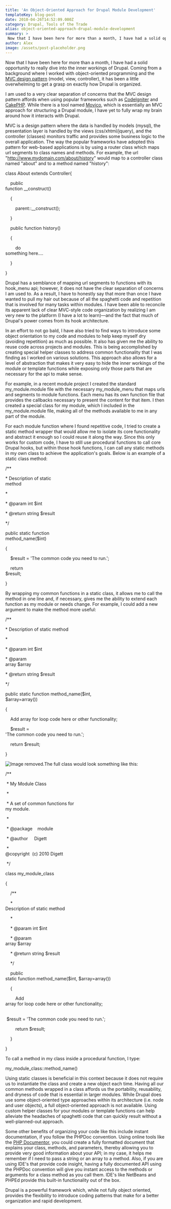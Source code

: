 ```yaml
---
title: 'An Object-Oriented Approach for Drupal Module Development'
templateKey: blog-post
date: 2010-04-26T14:52:09.000Z
category: Drupal, Tools of the Trade
alias: object-oriented-approach-drupal-module-development
summary: > 
 Now that I have been here for more than a month, I have had a solid opportunity to really dive into the inner workings of Drupal. Coming from a background where I worked with object-oriented programming and the MVC design pattern (model, view, controller), it has been a little overwhelming to get a grasp on exactly how Drupal is organized. I am used to a very clear separation of concerns that the MVC design pattern affords when using popular frameworks such as CodeIgniter and CakePHP. While there is a tool named Movico, which is essentially an MVC approach for structuring a Drupal module, I have yet to fully wrap my brain around how it interacts with Drupal.
author: Alex
image: /assets/post-placeholder.png
---
```


Now that I have been here for more than a month, I have had a solid opportunity to really dive into the inner workings of Drupal. Coming from a background where I worked with object-oriented programming and the [MVC design pattern](http://en.wikipedia.org/wiki/Model%E2%80%93view%E2%80%93controller "MVC design pattern") (model, view, controller), it has been a little overwhelming to get a grasp on exactly how Drupal is organized.

I am used to a very clear separation of concerns that the MVC design pattern affords when using popular frameworks such as [CodeIgniter](http://www.codeigniter.com/ "CodeIgniter") and [CakePHP](http://www.cakephp.com/ "CakePHP"). While there is a tool named [Movico](http://hiveminds.co.uk/2010/02/22/movico-mvc-and-oop-module-for-drupal-updated-20100222/ "Movico"), which is essentially an MVC approach for structuring a Drupal module, I have yet to fully wrap my brain around how it interacts with Drupal.

MVC is a design pattern where the data is handled by models (mysql), the presentation layer is handled by the views (css/xhtml/jquery), and the controller (classes) monitors traffic and provides some business logic to the overall application. The way the popular frameworks have adopted this pattern for web-based applications is by using a router class which maps url segments to class names and methods. For example, the url "http://www.mydomain.com/about/history" would map to a controller class named "about" and to a method named "history":

class About extends Controller{

    public  
function \_\_construct()

    {

        parent::\_\_construct();

    }

    public function history()

    {

        do  
something here....

    }

}

Drupal has a semblance of mapping url segments to functions with its hook\_menu api; however, it does not have the clear separation of concerns I am used to. As a result, I have to honestly say that more than once I have wanted to pull my hair out because of all the spaghetti code and repetition that is involved for many tasks within modules. I have been able to reconcile its apparent lack of clear MVC-style code organization by realizing I am very new to the platform (I have a lot to learn)—and the fact that much of Drupal's power comes from its hook architecture.

In an effort to not go bald, I have also tried to find ways to introduce some object orientation to my code and modules to help keep myself dry (avoiding repetition) as much as possible. It also has given me the ability to reuse code across projects and modules. This is being accomplished by creating special helper classes to address common functionality that I was finding as I worked on various solutions. This approach also allows for a level of abstraction that makes it very easy to hide the inner workings of the module or template functions while exposing only those parts that are necessary for the api to make sense.

For example, in a recent module project I created the standard my\_module.module file with the necessary my\_module\_menu that maps urls and segments to module functions. Each menu has its own function file that provides the callbacks necessary to present the content for that item. I then created a special class for my module, which I included in the my\_module.module file, making all of the methods available to me in any part of the module.

For each module function where I found repetitive code, I tried to create a static method wrapper that would allow me to isolate its core functionality and abstract it enough so I could reuse it along the way. Since this only works for custom code, I have to still use procedural functions to call core Drupal hooks, but within those hook functions, I can call any static methods in my own class to achieve the application's goals. Below is an example of a static class method:

/\*\*

\* Description of static  
method

\*

\* @param int $int

\* @return string $result

\*/

public static function  
method\_name($int)

{

    $result = 'The common code you need to run.';

    return  
$result;

}

By wrapping my common functions in a static class, it allows me to call the method in one line and, if necessary, gives me the ability to extend each function as my module or needs change. For example, I could add a new argument to make the method more useful:

/\*\*

\* Description of static method

\*

\* @param int $int

\* @param  
array $array 

\* @return string $result

\*/

public static function method\_name($int,  
$array=array())

{

    Add array for loop code here or other functionality;

    $result =  
'The common code you need to run.';

    return $result;

}

![Image removed.](/core/misc/icons/e32700/error.svg "This image has been removed. For security reasons, only images from the local domain are allowed.")The full class would look something like this:

/\*\*

 \* My Module Class

 \*

 \* A set of common functions for  
my module.

 \*

 \* @package    module

 \* @author     Digett

 \*  
@copyright  (c) 2010 Digett

 \*/

class my\_module\_class

{

    /\*\*

    \*  
Description of static method

    \*

    \* @param int $int

    \* @param  
array $array 

    \* @return string $result

    \*/

    public  
static function method\_name($int, $array=array())

    {

        Add  
array for loop code here or other functionality;

        
 $result = 'The common code you need to run.';

        return $result;

    }

}

To call a method in my class inside a procedural function, I type: 

my\_module\_class::method\_name()

Using static classes is beneficial in this context because it does not require us to instantiate the class and create a new object each time. Having all our common methods wrapped in a class affords us the portability, reusability, and dryness of code that is essential in larger modules. While Drupal does use some object-oriented type approaches within its architecture (i.e. node and user objects), a full object-oriented approach is not available. Using custom helper classes for your modules or template functions can help alleviate the headaches of spaghetti code that can quickly result without a well-planned-out approach.

Some other benefits of organizing your code like this include instant documentation, if you follow the PHPDoc convention. Using online tools like the [PHP Documentor](http://www.keyframesandcode.com/resources/php/redmine/documentor/ "PHP Documentor"), you could create a fully formatted document that explains your class, methods, and parameters, thereby allowing you to provide very good information about your API; in my case, it helps me remember if I need to pass a string or an array to a method. Also, if you are using IDE's that provide code insight, having a fully documented API using the PHPDoc convention will give you instant access to the methods or arguments for a class method as you call them. IDE's like NetBeans and PHPEd provide this built-in functionality out of the box.

Drupal is a powerful framework which, while not fully object oriented, provides the flexibility to introduce coding patterns that make for a better organization and rapid development.